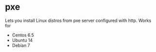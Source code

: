 # pxe
Lets you install Linux distros from pxe server configured with http.
Works for
- Centos 6.5
- Ubuntu 14
- Debian 7
